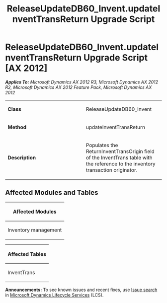 ﻿---
title: ReleaseUpdateDB60_Invent.updateInventTransReturn Upgrade Script
TOCTitle: ReleaseUpdateDB60_Invent.updateInventTransReturn Upgrade Script
ms:assetid: 54eee2bb-1859-aba7-dc24-9c3678c41e60
ms:mtpsurl: https://msdn.microsoft.com/en-us/library/JJ736166(v=AX.60)
ms:contentKeyID: 49708342
ms.date: 05/18/2015
mtps_version: v=AX.60
---

# ReleaseUpdateDB60\_Invent.updateInventTransReturn Upgrade Script [AX 2012]


_**Applies To:** Microsoft Dynamics AX 2012 R3, Microsoft Dynamics AX 2012 R2, Microsoft Dynamics AX 2012 Feature Pack, Microsoft Dynamics AX 2012_

<table>
<colgroup>
<col style="width: 50%" />
<col style="width: 50%" />
</colgroup>
<tbody>
<tr class="odd">
<td><p><strong>Class</strong></p></td>
<td><p>ReleaseUpdateDB60_Invent</p></td>
</tr>
<tr class="even">
<td><p><strong>Method</strong></p></td>
<td><p>updateInventTransReturn</p></td>
</tr>
<tr class="odd">
<td><p><strong>Description</strong></p></td>
<td><p>Populates the ReturnInventTransOrigin field of the InventTrans table with the reference to the inventory transaction originator.</p></td>
</tr>
</tbody>
</table>


## Affected Modules and Tables

<table>
<colgroup>
<col style="width: 100%" />
</colgroup>
<thead>
<tr class="header">
<th><p>Affected Modules</p></th>
</tr>
</thead>
<tbody>
<tr class="odd">
<td><p>Inventory management</p></td>
</tr>
</tbody>
</table>


<table>
<colgroup>
<col style="width: 100%" />
</colgroup>
<thead>
<tr class="header">
<th><p>Affected Tables</p></th>
</tr>
</thead>
<tbody>
<tr class="odd">
<td><p>InventTrans</p></td>
</tr>
</tbody>
</table>

  
**Announcements:** To see known issues and recent fixes, use [Issue search](http://go.microsoft.com/fwlink/?linkid=389258) in [Microsoft Dynamics Lifecycle Services](http://go.microsoft.com/fwlink/?linkid=306505) (LCS).

